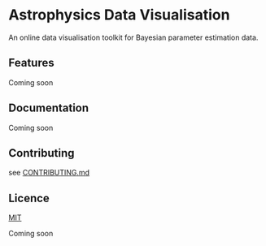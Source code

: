 # Astrophysics Data Visualisation

An online data visualisation toolkit for Bayesian parameter estimation data.

## Features

Coming soon
<!-- TODO -->

## Documentation

Coming soon
<!-- TODO -->

## Contributing

see [CONTRIBUTING.md](CONTRIBUTING.md)
<!-- TODO -->

## Licence

[MIT](LICENSE.txt)

Coming soon
<!-- TODO -->
